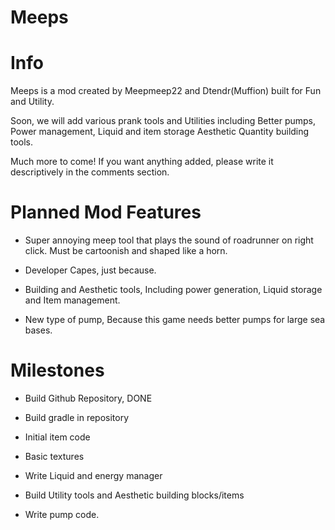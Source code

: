 # Meeps
# Info
Meeps is a mod created by Meepmeep22 and Dtendr(Muffion) built for Fun and Utility.

Soon, we will add various prank tools and Utilities including Better pumps, Power management, Liquid and item storage Aesthetic Quantity building tools.

Much more to come! If you want anything added, please write it descriptively in the comments section.


# Planned Mod Features
- Super annoying meep tool that plays the sound of roadrunner on right click. Must be cartoonish and shaped like a horn. 

- Developer Capes, just because.

- Building and Aesthetic tools, Including power generation, Liquid storage and Item management.

- New type of pump, Because this game needs better pumps for large sea bases.

# Milestones
- Build Github Repository, DONE

- Build gradle in repository

- Initial item code

- Basic textures

- Write Liquid and energy manager

- Build Utility tools and Aesthetic building blocks/items

- Write pump code.



